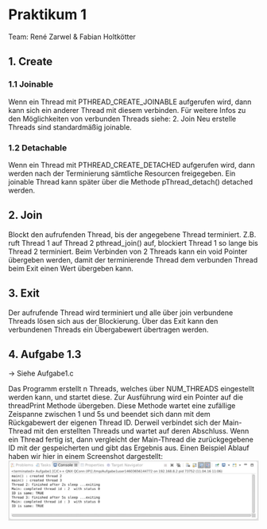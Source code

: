 # Praktikum 1

Team: René Zarwel & Fabian Holtkötter

## 1. Create
### 1.1 Joinable

Wenn ein Thread mit PTHREAD_CREATE_JOINABLE aufgerufen wird, dann kann sich ein anderer Thread mit diesem verbinden.
Für weitere Infos zu den Möglichkeiten von verbunden Threads siehe: 2. Join
Neu erstelle Threads sind standardmäßig joinable.

### 1.2 Detachable

Wenn ein Thread mit PTHREAD_CREATE_DETACHED aufgerufen wird, dann werden nach der Terminierung sämtliche
Resourcen freigegeben. Ein joinable Thread kann später über die Methode pThread_detach() detached werden.

## 2. Join

Blockt den aufrufenden Thread, bis der angegebene Thread terminiert. Z.B. ruft Thread 1 auf Thread 2
pthread_join() auf, blockiert Thread 1 so lange bis Thread 2 terminiert.
Beim Verbinden von 2 Threads kann ein void Pointer übergeben werden, damit der terminierende Thread dem verbunden
Thread beim Exit einen Wert übergeben kann.

## 3. Exit
Der aufrufende Thread wird terminiert und alle über join verbundene Threads lösen sich aus der Blockierung.
Über das Exit kann den verbundenen Threads ein Übergabewert übertragen werden.

## 4. Aufgabe 1.3

-> Siehe Aufgabe1.c

Das Programm erstellt n Threads, welches über NUM_THREADS eingestellt werden kann, und startet diese. Zur Ausführung
wird ein Pointer auf die threadPrint Methode übergeben. Diese Methode wartet eine zufällige Zeispanne zwischen 1 und 5s
und beendet sich dann mit dem Rückgabewert der eigenen Thread ID.
Derweil verbindet sich der Main-Thread mit den erstellten Threads und wartet auf deren Abschluss. Wenn ein Thread
fertig ist, dann vergleicht der Main-Thread die zurückgegebene ID mit der gespeicherten und gibt das Ergebnis aus.
Einen Beispiel Ablauf haben wir hier in einem Screenshot dargestellt:
![Screenshot Aufgabe 1](Aufgabe1Screencap.png)

